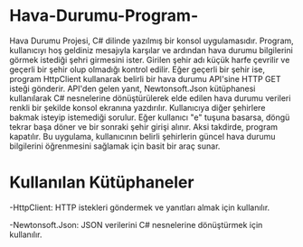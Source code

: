 # Hava-Durumu-Program-
Hava Durumu Projesi, C# dilinde yazılmış bir konsol uygulamasıdır. Program, kullanıcıyı hoş geldiniz mesajıyla karşılar ve ardından hava durumu bilgilerini görmek istediği şehri girmesini ister. Girilen şehir adı küçük harfe çevrilir ve geçerli bir şehir olup olmadığı kontrol edilir. Eğer geçerli bir şehir ise, program HttpClient kullanarak belirli bir hava durumu API'sine HTTP GET isteği gönderir. API'den gelen yanıt, Newtonsoft.Json kütüphanesi kullanılarak C# nesnelerine dönüştürülerek elde edilen hava durumu verileri renkli bir şekilde konsol ekranına yazdırılır. Kullanıcıya diğer şehirlere bakmak isteyip istemediği sorulur. Eğer kullanıcı "e" tuşuna basarsa, döngü tekrar başa döner ve bir sonraki şehir girişi alınır. Aksi takdirde, program kapatılır. Bu uygulama, kullanıcının belirli şehirlerin güncel hava durumu bilgilerini öğrenmesini sağlamak için basit bir araç sunar.

# Kullanılan Kütüphaneler
-HttpClient: HTTP istekleri göndermek ve yanıtları almak için kullanılır.

-Newtonsoft.Json: JSON verilerini C# nesnelerine dönüştürmek için kullanılır.
